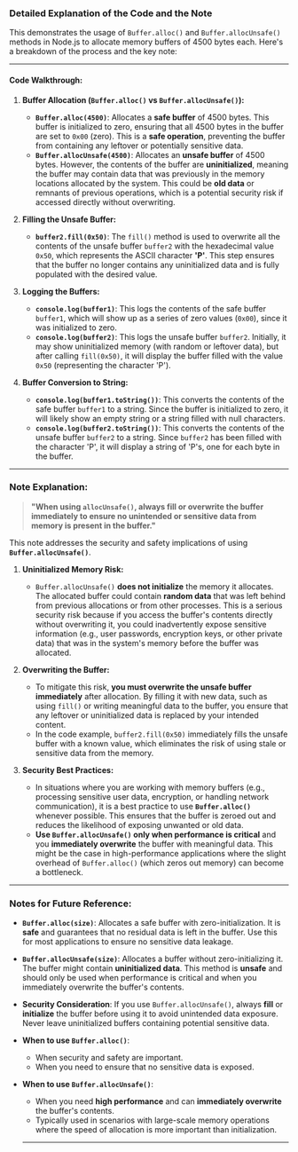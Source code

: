 ### **Detailed Explanation of the Code and the Note**

This demonstrates the usage of `Buffer.alloc()` and `Buffer.allocUnsafe()` methods in Node.js to allocate memory buffers of 4500 bytes each. Here's a breakdown of the process and the key note:

---

#### **Code Walkthrough:**

1. **Buffer Allocation (`Buffer.alloc()` vs `Buffer.allocUnsafe()`):**
   - **`Buffer.alloc(4500)`**: Allocates a **safe buffer** of 4500 bytes. This buffer is initialized to zero, ensuring that all 4500 bytes in the buffer are set to `0x00` (zero). This is a **safe operation**, preventing the buffer from containing any leftover or potentially sensitive data.
   - **`Buffer.allocUnsafe(4500)`**: Allocates an **unsafe buffer** of 4500 bytes. However, the contents of the buffer are **uninitialized**, meaning the buffer may contain data that was previously in the memory locations allocated by the system. This could be **old data** or remnants of previous operations, which is a potential security risk if accessed directly without overwriting.

2. **Filling the Unsafe Buffer:**
   - **`buffer2.fill(0x50)`**: The `fill()` method is used to overwrite all the contents of the unsafe buffer `buffer2` with the hexadecimal value `0x50`, which represents the ASCII character **'P'**. This step ensures that the buffer no longer contains any uninitialized data and is fully populated with the desired value.

3. **Logging the Buffers:**
   - **`console.log(buffer1)`**: This logs the contents of the safe buffer `buffer1`, which will show up as a series of zero values (`0x00`), since it was initialized to zero.
   - **`console.log(buffer2)`**: This logs the unsafe buffer `buffer2`. Initially, it may show uninitialized memory (with random or leftover data), but after calling `fill(0x50)`, it will display the buffer filled with the value `0x50` (representing the character 'P').
   
4. **Buffer Conversion to String:**
   - **`console.log(buffer1.toString())`**: This converts the contents of the safe buffer `buffer1` to a string. Since the buffer is initialized to zero, it will likely show an empty string or a string filled with null characters.
   - **`console.log(buffer2.toString())`**: This converts the contents of the unsafe buffer `buffer2` to a string. Since `buffer2` has been filled with the character 'P', it will display a string of 'P's, one for each byte in the buffer.

---

### **Note Explanation:**

> **"When using `allocUnsafe()`, always fill or overwrite the buffer immediately to ensure no unintended or sensitive data from memory is present in the buffer."**

This note addresses the security and safety implications of using **`Buffer.allocUnsafe()`**.

1. **Uninitialized Memory Risk:** 
   - `Buffer.allocUnsafe()` **does not initialize** the memory it allocates. The allocated buffer could contain **random data** that was left behind from previous allocations or from other processes. This is a serious security risk because if you access the buffer's contents directly without overwriting it, you could inadvertently expose sensitive information (e.g., user passwords, encryption keys, or other private data) that was in the system's memory before the buffer was allocated.
   
2. **Overwriting the Buffer:**
   - To mitigate this risk, **you must overwrite the unsafe buffer immediately** after allocation. By filling it with new data, such as using `fill()` or writing meaningful data to the buffer, you ensure that any leftover or uninitialized data is replaced by your intended content.
   - In the code example, `buffer2.fill(0x50)` immediately fills the unsafe buffer with a known value, which eliminates the risk of using stale or sensitive data from the memory.

3. **Security Best Practices:**
   - In situations where you are working with memory buffers (e.g., processing sensitive user data, encryption, or handling network communication), it is a best practice to use **`Buffer.alloc()`** whenever possible. This ensures that the buffer is zeroed out and reduces the likelihood of exposing unwanted or old data.
   - **Use `Buffer.allocUnsafe()` only when performance is critical** and you **immediately overwrite** the buffer with meaningful data. This might be the case in high-performance applications where the slight overhead of `Buffer.alloc()` (which zeros out memory) can become a bottleneck.

---

### **Notes for Future Reference:**

- **`Buffer.alloc(size)`**: Allocates a safe buffer with zero-initialization. It is **safe** and guarantees that no residual data is left in the buffer. Use this for most applications to ensure no sensitive data leakage.
  
- **`Buffer.allocUnsafe(size)`**: Allocates a buffer without zero-initializing it. The buffer might contain **uninitialized data**. This method is **unsafe** and should only be used when performance is critical and when you immediately overwrite the buffer's contents.
  
- **Security Consideration**: If you use `Buffer.allocUnsafe()`, always **fill** or **initialize** the buffer before using it to avoid unintended data exposure. Never leave uninitialized buffers containing potential sensitive data.

- **When to use `Buffer.alloc()`**:
  - When security and safety are important.
  - When you need to ensure that no sensitive data is exposed.

- **When to use `Buffer.allocUnsafe()`**:
  - When you need **high performance** and can **immediately overwrite** the buffer's contents.
  - Typically used in scenarios with large-scale memory operations where the speed of allocation is more important than initialization.

  ---